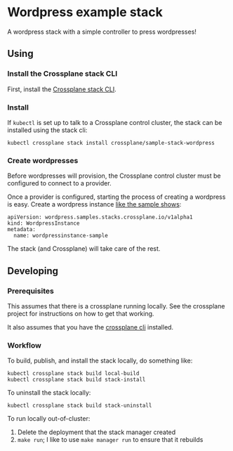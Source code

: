 # Wordpress example stack

A wordpress stack with a simple controller to press wordpresses!

## Using

### Install the Crossplane stack CLI

First, install the [Crossplane stack
CLI](https://github.com/crossplaneio/crossplane-cli#installation).

### Install

If `kubectl` is set up to talk to a Crossplane control cluster, the
stack can be installed using the stack cli:

```
kubectl crossplane stack install crossplane/sample-stack-wordpress
```

### Create wordpresses

Before wordpresses will provision, the Crossplane control cluster must
be configured to connect to a provider.

Once a provider is configured, starting the process of creating a
wordpress is easy. Create a wordpress instance [like the sample
shows](./config/samples/wordpress_v1alpha1_wordpressinstance.yaml):

```
apiVersion: wordpress.samples.stacks.crossplane.io/v1alpha1
kind: WordpressInstance
metadata:
  name: wordpressinstance-sample
```

The stack (and Crossplane) will take care of the rest.

## Developing

### Prerequisites

This assumes that there is a crossplane running locally.
See the crossplane project for instructions on how to get that working.

It also assumes that you have the [crossplane
cli](https://github.com/crossplaneio/crossplane-cli) installed.

### Workflow

To build, publish, and install the stack locally, do something like:
```
kubectl crossplane stack build local-build
kubectl crossplane stack build stack-install
```

To uninstall the stack locally:

```
kubectl crossplane stack build stack-uninstall
```

To run locally out-of-cluster:

1. Delete the deployment that the stack manager created
2. `make run`; I like to use `make manager run` to ensure that it
   rebuilds

